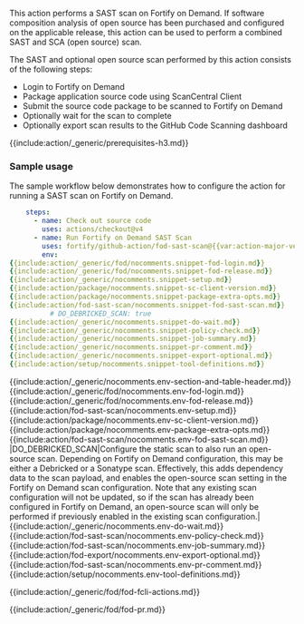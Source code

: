This action performs a SAST scan on Fortify on Demand. If software composition analysis of open source has been purchased and configured on the applicable release, this action can be used to perform a combined SAST and SCA (open source) scan. 

The SAST and optional open source scan performed by this action consists of the following steps:

* Login to Fortify on Demand
* Package application source code using ScanCentral Client
* Submit the source code package to be scanned to Fortify on Demand
* Optionally wait for the scan to complete
* Optionally export scan results to the GitHub Code Scanning dashboard

{{include:action/_generic/prerequisites-h3.md}}

### Sample usage

The sample workflow below demonstrates how to configure the action for running a SAST scan on Fortify on Demand.

```yaml
    steps:    
      - name: Check out source code
        uses: actions/checkout@v4  
      - name: Run Fortify on Demand SAST Scan
        uses: fortify/github-action/fod-sast-scan@{{var:action-major-version}}
        env:
{{include:action/_generic/fod/nocomments.snippet-fod-login.md}}
{{include:action/_generic/fod/nocomments.snippet-fod-release.md}}
{{include:action/_generic/nocomments.snippet-setup.md}}
{{include:action/package/nocomments.snippet-sc-client-version.md}}
{{include:action/package/nocomments.snippet-package-extra-opts.md}}
{{include:action/fod-sast-scan/nocomments.snippet-fod-sast-scan.md}}
          # DO_DEBRICKED_SCAN: true
{{include:action/_generic/nocomments.snippet-do-wait.md}}
{{include:action/_generic/nocomments.snippet-policy-check.md}}
{{include:action/_generic/nocomments.snippet-job-summary.md}}
{{include:action/_generic/nocomments.snippet-pr-comment.md}}
{{include:action/_generic/nocomments.snippet-export-optional.md}}
{{include:action/setup/nocomments.snippet-tool-definitions.md}}
```


{{include:action/_generic/nocomments.env-section-and-table-header.md}}
{{include:action/_generic/fod/nocomments.env-fod-login.md}}
{{include:action/_generic/fod/nocomments.env-fod-release.md}}
{{include:action/fod-sast-scan/nocomments.env-setup.md}}
{{include:action/package/nocomments.env-sc-client-version.md}}
{{include:action/package/nocomments.env-package-extra-opts.md}}
{{include:action/fod-sast-scan/nocomments.env-fod-sast-scan.md}}
|DO_DEBRICKED_SCAN|Configure the static scan to also run an open-source scan. Depending on Fortify on Demand configuration, this may be either a Debricked or a Sonatype scan. Effectively, this adds dependency data to the scan payload, and enables the open-source scan setting in the Fortify on Demand scan configuration. Note that any existing scan configuration will not be updated, so if the scan has already been configured in Fortify on Demand, an open-source scan will only be performed if previously enabled in the existing scan configuration.|
{{include:action/_generic/nocomments.env-do-wait.md}}
{{include:action/fod-sast-scan/nocomments.env-policy-check.md}}
{{include:action/fod-sast-scan/nocomments.env-job-summary.md}}
{{include:action/fod-export/nocomments.env-export-optional.md}}
{{include:action/fod-sast-scan/nocomments.env-pr-comment.md}}
{{include:action/setup/nocomments.env-tool-definitions.md}}

{{include:action/_generic/fod/fod-fcli-actions.md}}

{{include:action/_generic/fod/fod-pr.md}}
